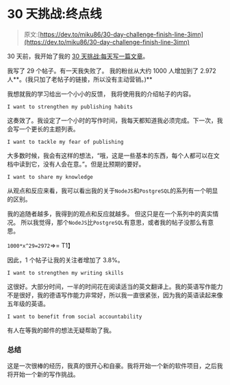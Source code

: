 # 30 天挑战:终点线

> 原文:[https://dev.to/miku86/30-day-challenge-finish-line-3imn](https://dev.to/miku86/30-day-challenge-finish-line-3imn)

30 天前，我开始了我的 [30 天挑战:每天写一篇文章](https://dev.to/miku86/30-day-challenge-write-one-post-per-day-3jpm)。

我写了 29 个帖子。有一天我失败了。
我的粉丝从大约 1000 人增加到了 2.972 人**。(我只加了老帖子的链接，所以没有主动营销。)**

我想就我的学习给出一个小小的反馈，
我将使用我的介绍帖子的内容。

```
I want to strengthen my publishing habits 
```

这奏效了。我设定了一个小时的写作时间，我每天都知道我必须完成。下一次，我会写一个更长的主题列表。

```
I want to tackle my fear of publishing 
```

大多数时候，我会有这样的想法，“哦，这是一些基本的东西，每个人都可以在文档中读到它，没有人会在意。”。但是比预期的要好。

```
I want to share my knowledge 
```

从观点和反应来看，我可以看出我的关于`NodeJS`和`PostgreSQL`的系列有一个明显的区别。

我的追随者越多，我得到的观点和反应就越多。
但这只是在一个系列中的真实情况。
所以我觉得，那个`NodeJS`比`PostgreSQL`有意思，或者我的帖子没那么有意思。

`1000*x^29=2972`=>= T1】

因此，1 个帖子让我的关注者增加了 3.8%。

```
I want to strengthen my writing skills 
```

这很好。大部分时间，一半的时间花在阅读适当的英文翻译上。我的英语写作能力不是很好，我的德语写作能力非常好，所以我一直很紧张，因为我的英语读起来像五年级的英语。

```
I want to benefit from social accountability 
```

有人在等我的邮件的想法无疑帮助了我。

### [](#summary)总结

这是一次很棒的经历，我真的很开心和自豪。我将开始一个新的软件项目，之后我将开始一个新的写作挑战。